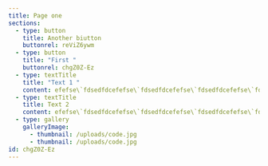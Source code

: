 ```yaml
---
title: Page one
sections:
  - type: button
    title: Another biutton
    buttonrel: reViZ6ywm
  - type: button
    title: "First "
    buttonrel: chgZ0Z-Ez
  - type: textTitle
    title: "Text 1 "
    content: efefse\`fdsedfdcefefse\`fdsedfdcefefse\`fdsedfdcefefse\`fdsedfdcefefse\`fdsedfdcefefse\`fdsedfdcefefse\`fdsedfdcefefse\`fdsedfdcefefse\`fdsedfdcefefse\`fdsedfdcefefse\`fdsedfdcefefse\`fdsedfdcefefse\`fdsedfdcefefse\`fdsedfdcefefse\`fdsedfdcefefse\`fdsedfdcefefse\`fdsedfdcefefse\`fdsedfdcefefse\`fdsedfdcefefse\`fdsedfdcefefse\`fdsedfdcefefse\`fdsedfdcefefse\`fdsedfdcefefse\`fdsedfdcefefse\`fdsedfdcefefse\`fdsedfdcefefse\`fdsedfdcefefse\`fdsedfdcefefse`fdsedfdc
  - type: textTitle
    title: Text 2
    content: efefse\`fdsedfdcefefse\`fdsedfdcefefse\`fdsedfdcefefse\`fdsedfdcefefse\`fdsedfdcefefse\`fdsedfdcefefse\`fdsedfdcefefse\`fdsedfdcefefse\`fdsedfdcefefse\`fdsedfdcefefse\`fdsedfdcefefse\`fdsedfdcefefse\`fdsedfdcefefse\`fdsedfdcefefse\`fdsedfdcefefse\`fdsedfdcefefse\`fdsedfdcefefse\`fdsedfdcefefse\`fdsedfdcefefse\`fdsedfdcefefse\`fdsedfdcefefse\`fdsedfdcefefse\`fdsedfdcefefse\`fdsedfdcefefse\`fdsedfdcefefse\`fdsedfdcefefse\`fdsedfdcefefse\`fdsedfdcefefse`fdsedfdc
  - type: gallery
    galleryImage:
      - thumbnail: /uploads/code.jpg
      - thumbnail: /uploads/code.jpg
id: chgZ0Z-Ez
---
```

